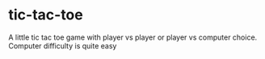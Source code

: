 # tic-tac-toe
A little tic tac toe game with player vs player or player vs computer choice. Computer difficulty is quite easy
